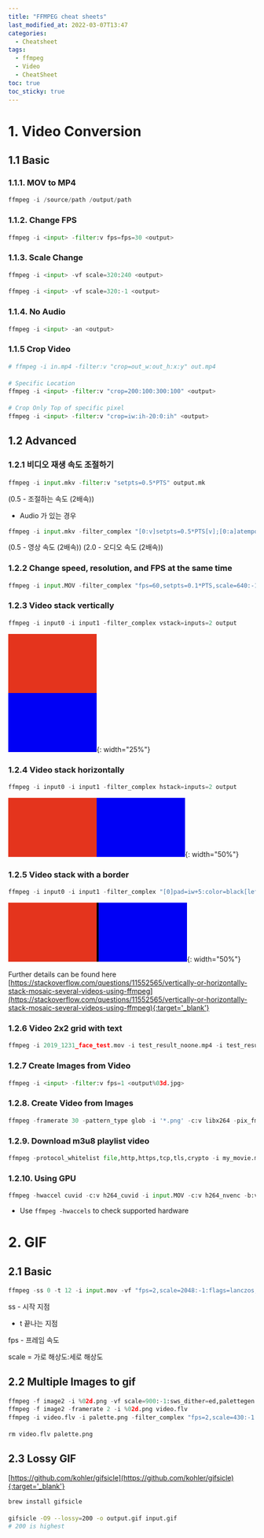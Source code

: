 ```yaml
---
title: "FFMPEG cheat sheets"
last_modified_at: 2022-03-07T13:47
categories:
  - Cheatsheet
tags:
  - ffmpeg
  - Video
  - CheatSheet
toc: true
toc_sticky: true
---
```


# 1. Video Conversion

## 1.1 Basic

### 1.1.1. MOV to MP4

```python
ffmpeg -i /source/path /output/path
```

### 1.1.2. Change FPS

```python
ffmpeg -i <input> -filter:v fps=fps=30 <output>
```

### 1.1.3. Scale Change

```python
ffmpeg -i <input> -vf scale=320:240 <output>

ffmpeg -i <input> -vf scale=320:-1 <output>
```

### 1.1.4. No Audio

```python
ffmpeg -i <input> -an <output>
```

### 1.1.5 Crop Video

```python
# ffmpeg -i in.mp4 -filter:v "crop=out_w:out_h:x:y" out.mp4

# Specific Location
ffmpeg -i <input> -filter:v "crop=200:100:300:100" <output>

# Crop Only Top of specific pixel
ffmpeg -i <input> -filter:v "crop=iw:ih-20:0:ih" <output>

```

## 1.2 Advanced

### 1.2.1 비디오 재생 속도 조절하기

```python
ffmpeg -i input.mkv -filter:v "setpts=0.5*PTS" output.mk
```
(0.5 - 조절하는 속도 (2배속))

* Audio 가 있는 경우
```python
ffmpeg -i input.mkv -filter_complex "[0:v]setpts=0.5*PTS[v];[0:a]atempo=2.0[a]" -map "[v]" -map "[a]" output.mkv
```

(0.5 - 영상 속도 (2배속))
(2.0 - 오디오 속도 (2배속))

### 1.2.2 Change speed, resolution, and FPS at the same time
```python
ffmpeg -i input.MOV -filter_complex "fps=60,setpts=0.1*PTS,scale=640:-1;atempo=10.0" output.mp4
```

### 1.2.3 Video stack vertically

```python
ffmpeg -i input0 -i input1 -filter_complex vstack=inputs=2 output
```

![Stack vertical](/assets/images/2022-03-07-ffmpeg-cheat-sheet/03_top_bottom.png){: width="25%"}

### 1.2.4 Video stack horizontally

```python
ffmpeg -i input0 -i input1 -filter_complex hstack=inputs=2 output
```

![Stack vertical](/assets/images/2022-03-07-ffmpeg-cheat-sheet/01_left_right.png){: width="50%"}

### 1.2.5 Video stack with a border

```python
ffmpeg -i input0 -i input1 -filter_complex "[0]pad=iw+5:color=black[left];[left][1]hstack=inputs=2" output
```

![Stack vertical](/assets/images/2022-03-07-ffmpeg-cheat-sheet/02_left_right_border.png){: width="50%"}

Further details can be found here [https://stackoverflow.com/questions/11552565/vertically-or-horizontally-stack-mosaic-several-videos-using-ffmpeg](https://stackoverflow.com/questions/11552565/vertically-or-horizontally-stack-mosaic-several-videos-using-ffmpeg){:target='_blank'}

### 1.2.6 Video 2x2 grid with text

```python
ffmpeg -i 2019_1231_face_test.mov -i test_result_noone.mp4 -i test_result_light_DSFD.mp4 -i test_result_DSFD.mp4 -filter_complex "[0]drawtext=text='(Original)':borderw=5:bordercolor='WhiteSmoke':fontsize=100:x=w-text_w-10:y=h-text_h-20[v0]; [1]drawtext=text='(Noone video)':borderw=5:bordercolor='WhiteSmoke':fontsize=100:x=10:y=h-text_h-30[v1]; [2]drawtext=text='(lightDSFD)':borderw=5:bordercolor='WhiteSmoke':fontsize=100:x=w-text_w-10:y=20[v2]; [3]drawtext=text='(DSFD)':borderw=5:bordercolor='WhiteSmoke':fontsize=100:x=10:y=20[v3]; [v0][v1][v2][v3]xstack=inputs=4:layout=0_0|w0_0|0_h0|w0_h0[v]" -map "[v]" output_grid.mp4
```

### 1.2.7 Create Images from Video

```python
ffmpeg -i <input> -filter:v fps=1 <output%03d.jpg>
```

### 1.2.8. Create Video from Images

```python
ffmpeg -framerate 30 -pattern_type glob -i '*.png' -c:v libx264 -pix_fmt yuv420p out.mp4
```

### 1.2.9. Download m3u8 playlist video

```python
ffmpeg -protocol_whitelist file,http,https,tcp,tls,crypto -i my_movie.m3u8 -c copy my_movie.mp4
```

### 1.2.10. Using GPU

```python
ffmpeg -hwaccel cuvid -c:v h264_cuvid -i input.MOV -c:v h264_nvenc -b:v 10240k output.mp4
```

- Use `ffmpeg -hwaccels` to check supported hardware


# 2. GIF

## 2.1 Basic

```python
ffmpeg -ss 0 -t 12 -i input.mov -vf "fps=2,scale=2048:-1:flags=lanczos,split[s0][s1];[s0]palettegen[p];[s1][p]paletteuse" -loop 0 output.gif
```

ss - 시작 지점

- t 끝나는 지점

fps - 프레임 속도

scale = 가로 해상도:세로 해상도

## 2.2 Multiple Images to gif

```python
ffmpeg -f image2 -i %02d.png -vf scale=900:-1:sws_dither=ed,palettegen palette.png
ffmpeg -f image2 -framerate 2 -i %02d.png video.flv
ffmpeg -i video.flv -i palette.png -filter_complex "fps=2,scale=430:-1:flags=lanczos[x];[x][1:v]paletteuse" out.gif

rm video.flv palette.png
```

## 2.3 Lossy GIF

[https://github.com/kohler/gifsicle](https://github.com/kohler/gifsicle){:target='_blank'}

```bash
brew install gifsicle

gifsicle -O9 --lossy=200 -o output.gif input.gif
# 200 is highest
```
